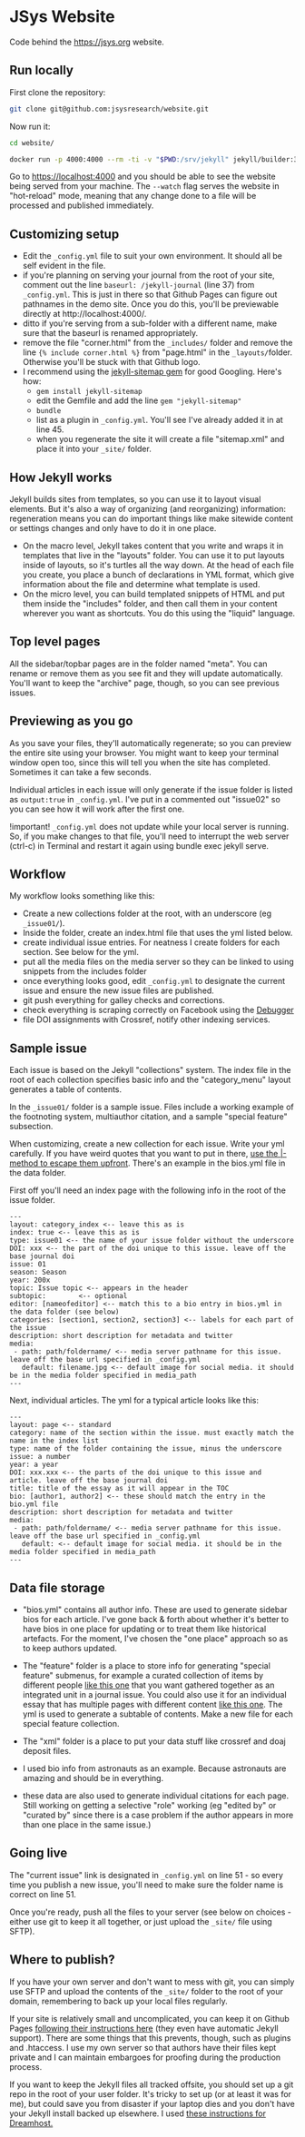 # JSys Website

Code behind the <https://jsys.org> website.

## Run locally

First clone the repository:

```bash
git clone git@github.com:jsysresearch/website.git
```

Now run it:

```bash
cd website/

docker run -p 4000:4000 --rm -ti -v "$PWD:/srv/jekyll" jekyll/builder:3.8.5 jekyll serve --watch
```

Go to <https://localhost:4000> and you should be able to see the website being served from your machine. 
The `--watch` flag serves the website in "hot-reload" mode, meaning that any change done to a file will be processed and published immediately.

## Customizing setup

- Edit the `_config.yml` file to suit your own environment. It should all be self evident in the file.
- if you're planning on serving your journal from the root of your site, comment out the line `baseurl: /jekyll-journal` (line 37) from `_config.yml`. This is just in there so that Github Pages can figure out pathnames in the demo site. Once you do this, you'll be previewable directly at http://localhost:4000/.
- ditto if you're serving from a sub-folder with a different name, make sure that the baseurl is renamed appropriately.
- remove the file "corner.html" from the `_includes/` folder and remove the line `{% include corner.html %}` from "page.html" in the `_layouts/`folder. Otherwise you'll be stuck with that Github logo.
- I recommend using the [jekyll-sitemap gem](https://github.com/jekyll/jekyll-sitemap) for good Googling. Here's how:
  * `gem install jekyll-sitemap`
  * edit the Gemfile and add the line `gem "jekyll-sitemap"`
  * `bundle`
  * list as a plugin in `_config.yml`. You'll see I've already added it in at line 45.
  * when you regenerate the site it will create a file "sitemap.xml" and place it into your `_site/` folder.

## How Jekyll works

Jekyll builds sites from templates, so you can use it to layout visual elements. But it's also a way of organizing (and reorganizing) information: regeneration means you can do important things like make sitewide content or settings changes and only have to do it in one place.

- On the macro level, Jekyll takes content that you write and wraps it in templates that live in the "layouts" folder. You can use it to put layouts inside of layouts, so it's turtles all the way down. At the head of each file you create, you place a bunch of declarations in YML format, which give information about the file and determine what template is used.
- On the micro level, you can build templated snippets of HTML and put them inside the "includes" folder, and then call them in your content wherever you want as shortcuts. You do this using the "liquid" language.

## Top level pages

All the sidebar/topbar pages are in the folder named "meta". You can rename or remove them as you see fit and they will update automatically. You'll want to keep the "archive" page, though, so you can see previous issues.

## Previewing as you go

As you save your files, they'll automatically regenerate; so you can preview the entire site using your browser. You might want to keep your terminal window open too, since this will tell you when the site has completed. Sometimes it can take a few seconds.

Individual articles in each issue will only generate if the issue folder is listed as `output:true` in `_config.yml`. I've put in a commented out "issue02" so you can see how it will work after the first one.

!important! `_config.yml` does not update while your local server is running. So, if you make changes to that file, you'll need to interrupt the web server (ctrl-c) in Terminal and restart it again using bundle exec jekyll serve.

## Workflow

My workflow looks something like this:

- Create a new collections folder at the root, with an underscore (eg `_issue01/`).
- Inside the folder, create an index.html file that uses the yml listed below.
- create individual issue entries. For neatness I create folders for each section. See below for the yml.
- put all the media files on the media server so they can be linked to using snippets from the includes folder
- once everything looks good, edit `_config.yml` to designate the current issue and ensure the new issue files are published.
- git push everything for galley checks and corrections.
- check everything is scraping correctly on Facebook using the [Debugger](https://developers.facebook.com/tools/debug/sharing/)
- file DOI assignments with Crossref, notify other indexing services.

## Sample issue

Each issue is based on the Jekyll "collections" system. The index file in the root of each collection specifies basic info and the "category_menu" layout generates a table of contents.

In the `_issue01/` folder is a sample issue. Files include a working example of the footnoting system, multiauthor citation, and a sample "special feature" subsection. 

When customizing, create a new collection for each issue. Write your yml carefully. If you have weird quotes that you want to put in there, [use the |- method to escape them upfront](https://stackoverflow.com/questions/11301650/how-to-escape-indicator-characters-i-e-or-in-yaml). There's an example in the bios.yml file in the data folder.

First off you'll need an index page with the following info in the root of the issue folder.

```
---
layout: category_index <-- leave this as is
index: true <-- leave this as is
type: issue01 <-- the name of your issue folder without the underscore
DOI: xxx <-- the part of the doi unique to this issue. leave off the base journal doi
issue: 01 
season: Season
year: 200x
topic: Issue topic <-- appears in the header
subtopic:        <-- optional
editor: [nameofeditor] <-- match this to a bio entry in bios.yml in the data folder (see below)
categories: [section1, section2, section3] <-- labels for each part of the issue
description: short description for metadata and twitter
media:
 - path: path/foldername/ <-- media server pathname for this issue. leave off the base url specified in _config.yml
   default: filename.jpg <-- default image for social media. it should be in the media folder specified in media_path
---
```

Next, individual articles. The yml for a typical article looks like this:

```
---
layout: page <-- standard
category: name of the section within the issue. must exactly match the name in the index list
type: name of the folder containing the issue, minus the underscore
issue: a number
year: a year
DOI: xxx.xxx <-- the parts of the doi unique to this issue and article. leave off the base journal doi
title: title of the essay as it will appear in the TOC
bio: [author1, author2] <-- these should match the entry in the bio.yml file
description: short description for metadata and twitter
media:
 - path: path/foldername/ <-- media server pathname for this issue. leave off the base url specified in _config.yml
   default: <-- default image for social media. it should be in the media folder specified in media_path
---
```

## Data file storage

- "bios.yml" contains all author info. These are used to generate sidebar bios for each article. I've gone back & forth about whether it's better to have bios in one place for updating or to treat them like historical artefacts. For the moment, I've chosen the "one place" approach so as to keep authors updated.

- The "feature" folder is a place to store info for generating "special feature" submenus, for example a curated collection of items by different people [like this one](https://doi.org/10.20415/hyp/019.s01) that you want gathered together as an integrated unit in a journal issue. You could also use it for an individual essay that has multiple pages with different content [like this one](https://doi.org/10.20415/hyp/019.k01). The yml is used to generate a subtable of contents. Make a new file for each special feature collection.

- The "xml" folder is a place to put your data stuff like crossref and doaj deposit files.

- I used bio info from astronauts as an example. Because astronauts are amazing and should be in everything.

- these data are also used to generate individual citations for each page. Still working on getting a selective "role" working (eg "edited by" or "curated by" since there is a case problem if the author appears in more than one place in the same issue.)

## Going live

The "current issue" link is designated in `_config.yml` on line 51 - so every time you publish a new issue, you'll need to make sure the folder name is correct on line 51.

Once you're ready, push all the files to your server (see below on choices - either use git to keep it all together, or just upload the `_site/` file using SFTP).

## Where to publish?

If you have your own server and don't want to mess with git, you can simply use SFTP and upload the contents of the `_site/` folder to the root of your domain, remembering to back up your local files regularly.

If your site is relatively small and uncomplicated, you can keep it on Github Pages [following their instructions here](https://pages.github.com/) (they even have automatic Jekyll support). There are some things that this prevents, though, such as plugins and .htaccess. I use my own server so that authors have their files kept private and I can maintain embargoes for proofing during the production process.

If you want to keep the Jekyll files all tracked offsite, you should set up a git repo in the root of your user folder. It's tricky to set up (or at least it was for me), but could save you from disaster if your laptop dies and you don't have your Jekyll install backed up elsewhere. I used [these instructions for Dreamhost.](http://www.geekymartian.com/articles/pushing-jekyll-blog-content-to-dreamhost-using-git/)
